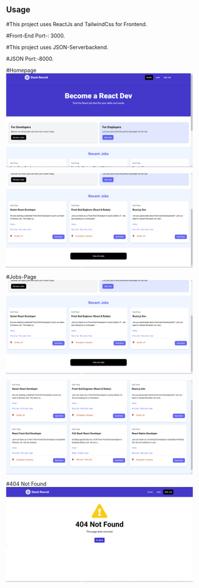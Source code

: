 ## Usage

#This project uses ReactJs and TailwindCss for Frontend.

#Front-End Port-: 3000.

#This project uses JSON-Serverbackend.

#JSON Port:-8000.


#Homepage
<img src="public/1.png" />

<img src="./public/2.png">

#Jobs-Page
<img src="./public/2.png">

<img src="./public/3.png">

#404 Not Found
<img src="./public/4.png">
